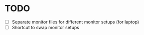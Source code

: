 # TODO

- [ ] Separate monitor files for different monitor setups (for laptop)
- [ ] Shortcut to swap monitor setups

